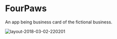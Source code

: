 # FourPaws
An app being business card of the fictional business.

![layout-2018-03-02-220201](https://user-images.githubusercontent.com/33321088/36921746-bbbea504-1e65-11e8-9f88-b648ecd60ac3.png)
